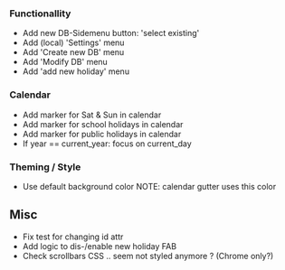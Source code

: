 ### Functionallity

- Add new DB-Sidemenu button: 'select existing'
- Add (local) 'Settings' menu
- Add 'Create new DB' menu
- Add 'Modify DB' menu
- Add 'add new holiday' menu

### Calendar

- Add marker for Sat & Sun in calendar
- Add marker for school holidays in calendar
- Add marker for public holidays in calendar
- If year == current_year: focus on current_day

### Theming / Style

- Use default background color
    NOTE: calendar gutter uses this color

## Misc

- Fix test for <InfoPage/> changing id attr
- Add logic to dis-/enable new holiday FAB
- Check scrollbars CSS .. seem not styled anymore ? (Chrome only?)
